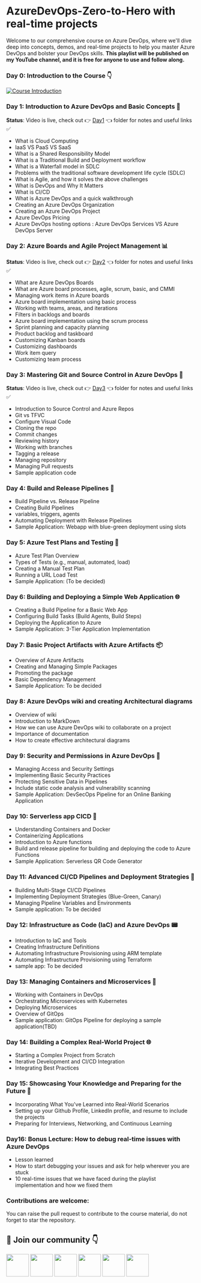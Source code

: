 # AzureDevOps-Zero-to-Hero with real-time projects

Welcome to our comprehensive course on Azure DevOps, where we'll dive deep into concepts, demos, and real-time projects to help you master Azure DevOps and bolster your DevOps skills.
**This playlist will be published on my YouTube channel, and it is free for anyone to use and follow along.**

### Day 0: Introduction to the Course 👇
[![Course Introduction](https://img.youtube.com/vi/A_N5oHwwmTQ/sddefault.jpg)](https://youtu.be/A_N5oHwwmTQ)


### Day 1: Introduction to Azure DevOps and Basic Concepts 🌟
**Status**: Video is live, check out 👉 [Day1](https://github.com/piyushsachdeva/AzureDevOps-Zero-to-Hero/tree/main/Day1) 👈 folder for notes and useful links ✅

- What is Cloud Computing
- IaaS VS PaaS VS SaaS
- What is a Shared Responsibility Model
- What is a Traditional Build and Deployment workflow
- What is a Waterfall model in SDLC
- Problems with the traditional software development life cycle (SDLC)
- What is Agile, and how it solves the above challenges 
- What is DevOps and Why It Matters
- What is CI/CD
- What is Azure DevOps and a quick walkthrough
- Creating an Azure DevOps Organization
- Creating an Azure DevOps Project
- Azure DevOps Pricing
- Azure DevOps hosting options : Azure DevOps Services VS Azure DevOps Server

### Day 2: Azure Boards and Agile Project Management 📊
**Status**: Video is live, check out 👉 [Day2](https://github.com/piyushsachdeva/AzureDevOps-Zero-to-Hero/tree/main/Day2) 👈 folder for notes and useful links ✅

- What are Azure DevOps Boards 
- What are Azure board processes, agile, scrum, basic, and CMMI
- Managing work items in Azure boards
- Azure board implementation using basic process
- Working with teams, areas, and iterations
- Filters in backlogs and boards
- Azure board implementation using the scrum process
- Sprint planning and capacity planning
- Product backlog and taskboard
- Customizing Kanban boards
- Customizing dashboards
- Work item query
- Customizing team process

### Day 3: Mastering Git and Source Control in Azure DevOps 🌿
**Status**: Video is live, check out 👉 [Day3](https://github.com/piyushsachdeva/AzureDevOps-Zero-to-Hero/tree/main/Day3) 👈 folder for notes and useful links ✅

- Introduction to Source Control and Azure Repos
- Git vs TFVC
- Configure Visual Code
- Cloning the repo
- Commit changes
- Reviewing history
- Working with branches
- Tagging a release
- Managing repository
- Managing Pull requests
- Sample application code

### Day 4: Build and Release Pipelines 🚀

- Build Pipeline vs. Release Pipeline
- Creating Build Pipelines
- variables, triggers, agents
- Automating Deployment with Release Pipelines
- Sample Application: Webapp with blue-green deployment using slots

### Day 5: Azure Test Plans and Testing 🧪

- Azure Test Plan Overview
- Types of Tests (e.g., manual, automated, load)
- Creating a Manual Test Plan
- Running a URL Load Test
- Sample Application: (To be decided)

### Day 6: Building and Deploying a Simple Web Application 🌐

- Creating a Build Pipeline for a Basic Web App
- Configuring Build Tasks (Build Agents, Build Steps)
- Deploying the Application to Azure
- Sample Application: 3-Tier Application Implementation

### Day 7: Basic Project Artifacts with Azure Artifacts 📦

- Overview of Azure Artifacts
- Creating and Managing Simple Packages
- Promoting the package
- Basic Dependency Management
- Sample Application: To be decided

### Day 8: Azure DevOps wiki and creating Architectural diagrams
- Overview of wiki
- Introduction to MarkDown
- How we can use Azure DevOps wiki to collaborate on a project
- Importance of documentation
- How to create effective architectural diagrams

### Day 9: Security and Permissions in Azure DevOps 🔐

- Managing Access and Security Settings
- Implementing Basic Security Practices
- Protecting Sensitive Data in Pipelines
- Include static code analysis and vulnerability scanning
- Sample Application: DevSecOps Pipeline for an Online Banking Application

### Day 10: Serverless app CICD 🐳

- Understanding Containers and Docker
- Containerizing Applications
- Introduction to Azure functions
- Build and release pipeline for building and deploying the code to Azure Functions
- Sample Application: Serverless QR Code Generator

### Day 11: Advanced CI/CD Pipelines and Deployment Strategies 🚢

- Building Multi-Stage CI/CD Pipelines
- Implementing Deployment Strategies (Blue-Green, Canary)
- Managing Pipeline Variables and Environments
- Sample application: To be decided

### Day 12: Infrastructure as Code (IaC) and Azure DevOps 📟

- Introduction to IaC and Tools
- Creating Infrastructure Definitions
- Automating Infrastructure Provisioning using ARM template
- Automating Infrastructure Provisioning using Terraform
- sample app: To be decided

### Day 13: Managing Containers and Microservices 🐋

- Working with Containers in DevOps
- Orchestrating Microservices with Kubernetes
- Deploying Microservices
- Overview of GitOps
- Sample application: GitOps Pipeline for deploying a sample application(TBD)

### Day 14: Building a Complex Real-World Project 🌐

- Starting a Complex Project from Scratch
- Iterative Development and CI/CD Integration
- Integrating Best Practices

### Day 15: Showcasing Your Knowledge and Preparing for the Future 🌟

- Incorporating What You've Learned into Real-World Scenarios
- Setting up your Github Profile, LinkedIn profile, and resume to include the projects
- Preparing for Interviews, Networking, and Continuous Learning

### Day16: Bonus Lecture: How to debug real-time issues with Azure DevOps
- Lesson learned
- How to start debugging your issues and ask for help wherever you are stuck
- 10 real-time issues that we have faced during the playlist implementation and how we fixed them


### Contributions are welcome:
You can raise the pull request to contribute to the course material, do not forget to star the repository.
 
## 🔗 Join our community 👇  


<a href="https://youtube.com/@techtutorialswithpiyush"><img src="https://www.freeiconspng.com/thumbs/youtube-icon/video-youtube-icon--14.png" height="60px"></img></a>
<a href="https://discord.com/invite/FMtJ2bVRUE"><img src="https://img.icons8.com/color/2x/discord--v2.png" height="60px"></img></a>
<a href="https://github.com/piyushsachdeva/"><img src="https://user-images.githubusercontent.com/91791257/235086411-9ec7aa5e-c095-44ce-b9e6-57b3bc3fead2.png" height="60px"></img></a>
<a href="https://twitter.com/thecloudopscomm"><img src="https://i.postimg.cc/pVqVTNJd/X-logo.png" height="60px"></img></a>
<a href="https://www.linkedin.com/company/thecloudopscomm/"><img src="https://img.icons8.com/fluency/2x/linkedin.png" height="60px"></img></a>
<a href="https://www.instagram.com/techtutorialswithpiyush/"><img src="https://user-images.githubusercontent.com/91791257/235086447-47658b7b-71fa-4baf-830a-3ba9b3a76a47.png" height="60px"></img></a>

